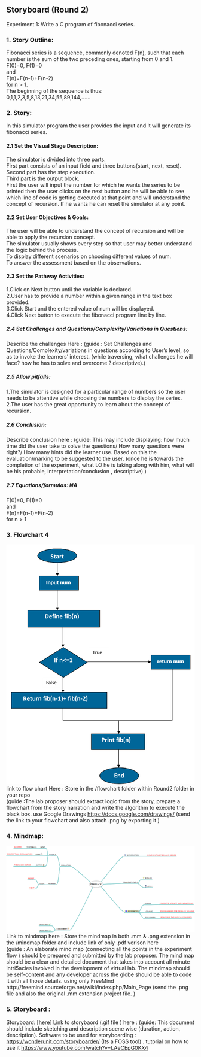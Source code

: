 ## Storyboard (Round 2)

Experiment 1: Write a C program of fibonacci series.

### 1. Story Outline:
Fibonacci series is a sequence, commonly denoted F(n), such that each number is the sum of the two preceding ones, starting from 0 and 1.<br>
F(0)=0, F(1)=0<br>
and<br>
F(n)=F(n-1)+F(n-2)<br>
for n > 1.<br>
The beginning of the sequence is thus:<br>
0,1,1,2,3,5,8,13,21,34,55,89,144,......

### 2. Story:
In this simulator program the user provides the input and it will generate its fibonacci series.

#### 2.1 Set the Visual Stage Description:
The simulator is divided into three parts.<br>
First part consists of an input field and three buttons(start, next, reset).<br>
Second part has the step execution.<br>
Third part is the output block.<br>
First the user will input the number for which he wants the series to be printed then the user clicks on the next button and he will be able to see which line of code is getting executed at that point and will understand the concept of recursion.
If he wants he can reset the simulator at any point.

#### 2.2 Set User Objectives & Goals:
The user will be able to understand the concept of recursion and will be able to apply the recursion concept.<br>
The simulator usually shows every step so that user may better understand the logic behind the process.<br>
To display different scenarios on choosing different values of num.<br>
To answer the assessment based on the observations.

#### 2.3 Set the Pathway Activities:
1.Click on Next button until the variable is declared.<br>
2.User has to provide a number within a given range in the text box provided.<br>
3.Click Start and the entered value of num will be displayed.<br>
4.Click Next button to execute the fibonacci program line by line.<br>

##### 2.4 Set Challenges and Questions/Complexity/Variations in Questions:

Describe the challenges Here : (guide : Set Challenges and Questions/Complexity/variations in questions according to User’s level, so as to invoke the learners’ interest.  (while traversing, what challenges he will face? how he has to solve and overcome ? descriptive).)

##### 2.5 Allow pitfalls:
1.The simulator is designed for a particular range of numbers so the user needs to be attentive while choosing the numbers to display the series.<br>
2.The user has the great opportunity to learn about the concept of recursion.<br>

##### 2.6 Conclusion:
Describe conclusion here : (guide: This may include displaying: how much time did the user take to solve the questions/ How many questions were right?/ How many hints did the learner use. Based on this the evaluation/marking to be suggested to the user. (once he is towards the completion of the experiment, what LO he is taking along with him, what will be his probable, interpretation/conclusion , descriptive) )

##### 2.7 Equations/formulas: NA
F(0)=0, F(1)=0<br>
and<br>
F(n)=F(n-1)+F(n-2)<br>
for n > 1

### 3. Flowchart 4
<img src="flowchart/flowchart.png"/><br>
link to flow chart Here : Store in the  /flowchart folder within Round2 folder in your repo
<br>
(guide :The lab proposer should extract logic from the story, prepare a flowchart from the story narration and write the algorithm to execute the black box.  use Google Drawings https://docs.google.com/drawings/ (send the link to your flowchart and also attach .png by exporting it )

### 4. Mindmap:
<img src="mindmap/mindmap.png"/>
 Link to mindmap here : Store the mindmap in both .mm & .png extension in the  /mindmap folder and include link of only .pdf verison here
 <br>
 (guide : An elaborate mind map (connecting all the points in the experiment flow ) should be prepared and submitted by the lab proposer. The mind map should be a clear and detailed document that takes into account all minute intri5acies involved in the development of virtual lab. The mindmap should be self-content and any developer across the globe should be able to code it with all those details. using only FreeMind http://freemind.sourceforge.net/wiki/index.php/Main_Page (send the .png file and also the original .mm extension project file. )

### 5. Storyboard :
Storyboard: <a href="Storyboard/carwiper.gif"> [here]</a>
Link to storybaord (.gif file ) here :
(guide: This document should include sketching and description scene wise (duration, action, description). Software to be used for storyboarding : https://wonderunit.com/storyboarder/ (Its a FOSS tool) . tutorial on how to use it https://www.youtube.com/watch?v=LAeCEpG0KX4
